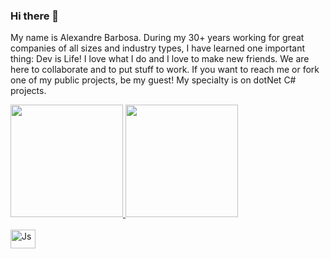 
### Hi there 👋

My name is Alexandre Barbosa. During my 30+ years working for great companies of all sizes and industry types, I have learned one important thing: Dev is Life! 
I love what I do and I love to make new friends. We are here to collaborate and to put stuff to work. If you want to reach me or fork one of my public projects, be my guest! My specialty is on dotNet C# projects. 

<div>
  <a href="https://github.com/agbarbosa">
  <img height="180em" src="https://github-readme-stats.vercel.app/api/?username=agbarbosa&show_icons=true&include_all_commits=true&count_private=true&theme=dracula" />
  <img height="180em" src="https://github-readme-stats.vercel.app/api/top-langs/?username=agbarbosa&layout=compact&langs_count=16&theme=dracula" />
</div>

<div style="display: inline_block">
  <br>
  <img align="center" alt="Js" height="30" width="40" scr="https://raw.githubusercontent.com/devicons/devicon/master/icons/javascript/javascript-plain.svg" />
</div>
